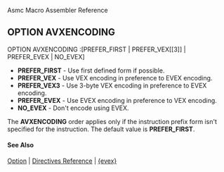 Asmc Macro Assembler Reference

## OPTION AVXENCODING

OPTION AVXENCODING :[PREFER\_FIRST | PREFER\_VEX[[3]] | PREFER\_EVEX | NO\_EVEX]

- **PREFER\_FIRST** - Use first defined form if possible.
- **PREFER\_VEX** - Use VEX encoding in preference to EVEX encoding.
- **PREFER\_VEX3** - Use 3-byte VEX encoding in preference to EVEX encoding.
- **PREFER\_EVEX** - Use EVEX encoding in preference to VEX encoding.
- **NO\_EVEX** - Don't encode using EVEX.

The **AVXENCODING** order applies only if the instruction prefix form isn't specified for the instruction. The default value is **PREFER\_FIRST**.

#### See Also

[Option](option.md) | [Directives Reference](readme.md) | [{evex}](../symbol/evex.md)

